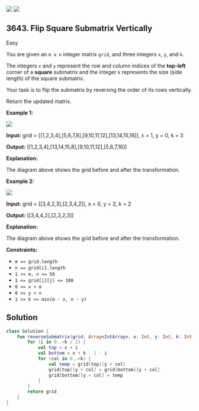 [![](https://img.shields.io/github/stars/javadev/LeetCode-in-Kotlin?label=Stars&style=flat-square)](https://github.com/javadev/LeetCode-in-Kotlin)
[![](https://img.shields.io/github/forks/javadev/LeetCode-in-Kotlin?label=Fork%20me%20on%20GitHub%20&style=flat-square)](https://github.com/javadev/LeetCode-in-Kotlin/fork)

## 3643\. Flip Square Submatrix Vertically

Easy

You are given an `m x n` integer matrix `grid`, and three integers `x`, `y`, and `k`.

The integers `x` and `y` represent the row and column indices of the **top-left** corner of a **square** submatrix and the integer `k` represents the size (side length) of the square submatrix.

Your task is to flip the submatrix by reversing the order of its rows vertically.

Return the updated matrix.

**Example 1:**

![](https://assets.leetcode.com/uploads/2025/07/20/gridexmdrawio.png)

**Input:** grid = \[\[1,2,3,4],[5,6,7,8],[9,10,11,12],[13,14,15,16]], x = 1, y = 0, k = 3

**Output:** [[1,2,3,4],[13,14,15,8],[9,10,11,12],[5,6,7,16]]

**Explanation:**

The diagram above shows the grid before and after the transformation.

**Example 2:**

![](https://assets.leetcode.com/uploads/2025/07/20/gridexm2drawio.png)

**Input:** grid = \[\[3,4,2,3],[2,3,4,2]], x = 0, y = 2, k = 2

**Output:** [[3,4,4,2],[2,3,2,3]]

**Explanation:**

The diagram above shows the grid before and after the transformation.

**Constraints:**

*   `m == grid.length`
*   `n == grid[i].length`
*   `1 <= m, n <= 50`
*   `1 <= grid[i][j] <= 100`
*   `0 <= x < m`
*   `0 <= y < n`
*   `1 <= k <= min(m - x, n - y)`

## Solution

```kotlin
class Solution {
    fun reverseSubmatrix(grid: Array<IntArray>, x: Int, y: Int, k: Int): Array<IntArray> {
        for (i in 0..<k / 2) {
            val top = x + i
            val bottom = x + k - 1 - i
            for (col in 0..<k) {
                val temp = grid[top][y + col]
                grid[top][y + col] = grid[bottom][y + col]
                grid[bottom][y + col] = temp
            }
        }
        return grid
    }
}
```